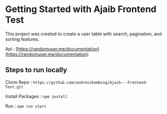# Getting Started with Ajaib Frontend Test

This project was created to create a user table with search, pagination, and sorting features.

Api : [https://randomuser.me/documentation](https://randomuser.me/documentation)

## Steps to run locally

Clone Repo : `https://github.com/andresihombing/Ajaib---Frontend-Test.git`

Install Packages : `npm install`

Run : `npm run start`
